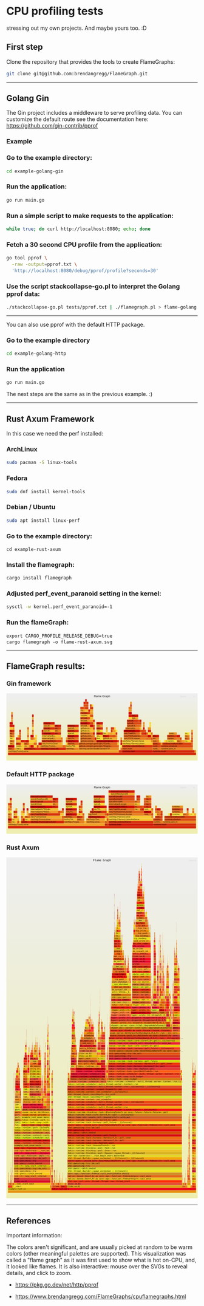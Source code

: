 # CPU profiling tests

stressing out my own projects. And maybe yours too. :D

## First step

Clone the repository that provides the tools to create FlameGraphs:

```sh
git clone git@github.com:brendangregg/FlameGraph.git
```

<hr>

## Golang Gin

The Gin project includes a middleware to serve profiling data. You can customize the default route
see the documentation here: https://github.com/gin-contrib/pprof

### Example

### Go to the example directory:

```sh
cd example-golang-gin
```

### Run the application:

```sh
go run main.go
```

### Run a simple script to make requests to the application:

```sh
while true; do curl http://localhost:8080; echo; done
```

### Fetch a 30 second CPU profile from the application:

```sh
go tool pprof \
  -raw -output=pprof.txt \
  'http://localhost:8080/debug/pprof/profile?seconds=30'
```

### Use the script stackcollapse-go.pl to interpret the Golang pprof data:

```sh
./stackcollapse-go.pl tests/pprof.txt | ./flamegraph.pl > flame-golang.svg
```

<hr>

You can also use pprof with the default HTTP package.

### Go to the example directory

```sh
cd example-golang-http
```

### Run the application

```sh
go run main.go
```

The next steps are the same as in the previous example. :)

<hr>

## Rust Axum Framework

In this case we need the perf installed:

### ArchLinux

```sh
sudo pacman -S linux-tools
```

### Fedora

```sh
sudo dnf install kernel-tools
```

### Debian / Ubuntu

```sh
sudo apt install linux-perf
```

### Go to the example directory:

```
cd example-rust-axum
```

### Install the flamegraph:

```sh
cargo install flamegraph
```

### Adjusted perf_event_paranoid setting in the kernel:

```sh
sysctl -w kernel.perf_event_paranoid=-1
```

### Run the flameGraph:

```
export CARGO_PROFILE_RELEASE_DEBUG=true
cargo flamegraph -o flame-rust-axum.svg
```

<hr>

## FlameGraph results:

### Gin framework

![](./static/flame-golang-gin.svg)

### Default HTTP package

![](./static/flame-golang-http.svg)

### Rust Axum

![](./static/flame-rust-axum.svg)

<hr>

## References

Important information:


The colors aren't significant, and are usually picked at random to be warm colors (other meaningful palettes are supported). This visualization was called a "flame graph" as it was first used to show what is hot on-CPU, and, it looked like flames. It is also interactive: mouse over the SVGs to reveal details, and click to zoom.

* https://pkg.go.dev/net/http/pprof

* https://www.brendangregg.com/FlameGraphs/cpuflamegraphs.html
